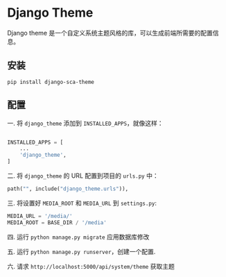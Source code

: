 # Django Theme

Django theme 是一个自定义系统主题风格的库，可以生成前端所需要的配置信息。

## 安装

`pip install django-sca-theme`

## 配置

一. 将 `django_theme` 添加到 `INSTALLED_APPS`，就像这样：

```python

INSTALLED_APPS = [
    ...
    'django_theme',
]

```

二. 将 `django_theme` 的 URL 配置到项目的 `urls.py` 中：

```python
path("", include("django_theme.urls")),
```

三. 将设置好 `MEDIA_ROOT` 和 `MEDIA_URL` 到 `settings.py`:

```python
MEDIA_URL = '/media/'
MEDIA_ROOT = BASE_DIR / '/media'
```

四. 运行 `python manage.py migrate` 应用数据库修改

五. 运行 `python manage.py runserver`，创建一个配置.

六. 请求 `http://localhost:5000/api/system/theme` 获取主题
